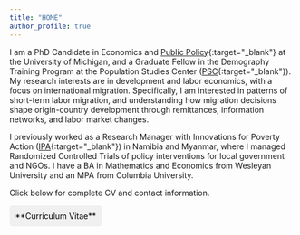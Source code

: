 ```yaml
---
title: "HOME"
author_profile: true
---
```


I am a PhD Candidate in Economics and [Public Policy](https://fordschool.umich.edu/phd){:target="_blank"} at the University of Michigan, and a Graduate Fellow in the Demography Training Program at the Population Studies Center ([PSC](https://psc.isr.umich.edu/){:target="_blank"}). My research interests are in development and labor economics, with a focus on international migration. Specifically, I am interested in patterns of short-term labor migration, and understanding how migration decisions shape origin-country development through remittances, information networks, and labor market changes.

I previously worked as a Research Manager with Innovations for Poverty Action ([IPA](https://poverty-action.org/){:target="_blank"}) in Namibia and Myanmar, where I managed Randomized Controlled Trials of policy interventions for local government and NGOs. I have a BA in Mathematics and Economics from Wesleyan University and an MPA from Columbia University.

Click below for complete CV and contact information.

<style>
  .custom-link {
    background-color: #f0f0f0; /* Light gray */
    padding: 10px;
    display: inline-block;
    text-decoration: none !important;
    color: black;
    border-radius: 5px;
    transition: background-color 0.3s; /* Smooth transition for background color */
  }
  .custom-link:hover {
    background-color: #d0d0d0; /* Darker shade of gray */
  }
</style>

<a href="https://alexanderfertig.github.io/files/afertig_cv.pdf" class="custom-link" target="_blank">
    <i class="fa fa-file-alt"></i> **Curriculum Vitae**
</a>